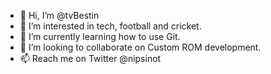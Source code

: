 - 👋 Hi, I’m @tvBestin
- 👀 I’m interested in tech, football and cricket.
- 🌱 I’m currently learning how to use Git.
- 💞️ I’m looking to collaborate on Custom ROM development.
- 📫 Reach me on Twitter @nipsinot

<!---
tvBestin/tvBestin is a ✨ special ✨ repository because its `README.md` (this file) appears on your GitHub profile.
You can click the Preview link to take a look at your changes.
--->
